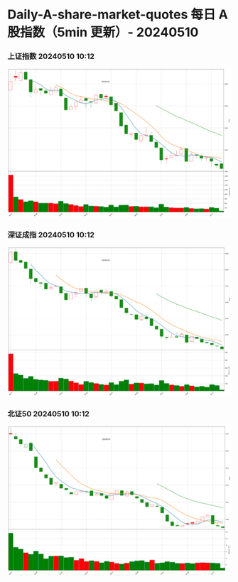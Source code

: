 
# Daily-A-share-market-quotes 每日 A 股指数（5min 更新）- 20240510

### 上证指数 20240510 10:12
![](./fig/2024/5/20240510-sh000001.png)

### 深证成指 20240510 10:12
![](./fig/2024/5/20240510-sz399001.png)

### 北证50 20240510 10:12
![](./fig/2024/5/20240510-bj899050.png)

